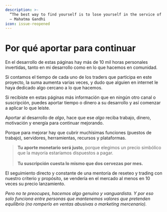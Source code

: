 ```yaml
---
description: >-
  “The best way to find yourself is to lose yourself in the service of others.”
  – Mahatma Gandhi
icon: issue-reopened
---
```


# Por qué aportar para continuar

En el desarrollo de estas páginas hay más de 10 mil horas personales invertidas, tanto en mi desarrollo como en lo que hacemos en comunidad.

Si contamos el tiempo de cada uno de los traders que participa en este proyecto, la suma aumenta varias veces, y dudo que alguien en internet le haya dedicado algo cercano a lo que hacemos.

Si recibiste en estas páginas más información que en ningún otro canal o suscripción, puedes aportar tiempo o dinero a su desarrollo y así comenzar a aplicar lo que leíste.

Aportar al desarrollo de _algo_, hace que ese _algo_ reciba trabajo, dinero, motivación y energía para continuar mejorando.

Porque para mejorar hay que cubrir muchísimas funciones (puestos de trabajo), servidores, herramientas, recursos y plataformas.

> **Tu aporte monetario será justo**, porque elegimos un precio simbólico que la mayoría estaríamos dispuestos a pagar.\
> \
> **Tu suscripción cuesta lo mismo que dos cervezas por mes.**

El seguimiento directo y constante de una mentoría de reseteo y trading con nuestro criterio y propósito, se vendería en el mercado al menos en 10 veces su precio lanzamiento.

_Pero no te preocupes, hacemos algo genuino y vanguardista. Y por eso solo funciona entre personas que mantenemos valores que pretenden equilibrio (no romperlo en ventas abusivas o marketing mercenario)._
